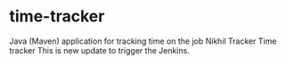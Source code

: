 # time-tracker
Java (Maven) application for tracking time on the job
Nikhil Tracker
Time tracker
This is new update to trigger the Jenkins.
